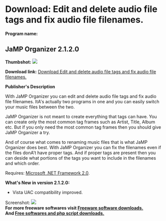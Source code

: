 # Download: Edit and delete audio file tags and fix audio file filenames.

**Program name:**

## JaMP Organizer 2.1.2.0

  
**Thumbshot:** ![](http://www.freewarefiles.com/screenshot/jamporgnzr_md.jpg)   
  
**Download link:** [Download Edit and delete audio file tags and fix audio file filenames.](http://freesoftwares.boysofts.com/JaMP-Organizer_program_46548.html)  
  


**Publisher's Description**  
  


With JaMP Organizer you can edit and delete audio file tags and fix audio file filenames. ItA's actually two programs in one and you can easily switch your music files between the two. 

JaMP Organizer is not meant to create everything that tags can have. You can create only the most common tag frames such as Artist, Title, Album etc. But if you only need the most common tag frames then you should give JaMP Organizer a try.

And of course what comes to renaming music files that is what JaMP Organizer does best. With JaMP Organizer you can fix the filenames even if the files donA't have proper tags. And if proper tags are present then you can deside what portions of the tags you want to include in the filenames and which order.

Requires: [Microsoft .NET Framework 2.0](http://www.freewarefiles.com/Microsoft-NET-Framework-x-Final_program_16026.html). 

**What's New in version 2.1.2.0:**

  * Vista UAC compatibility improved. 

  
  
Screenshot: ![](http://www.freewarefiles.com/screenshot/jamporgnzr.jpg)   
**For more freeware softwares visit [Freeware software downloads.](http://freesoftwares.boysofts.com/)**   
**And [Free softwares and php script downloads.](http://www.boysofts.com/)**
